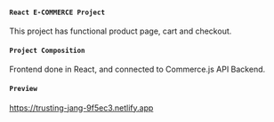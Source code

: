 #### `React E-COMMERCE Project`

This project has functional product page, cart and checkout.

#### `Project Composition`

Frontend done in React, and connected to Commerce.js API Backend.

#### `Preview`

https://trusting-jang-9f5ec3.netlify.app